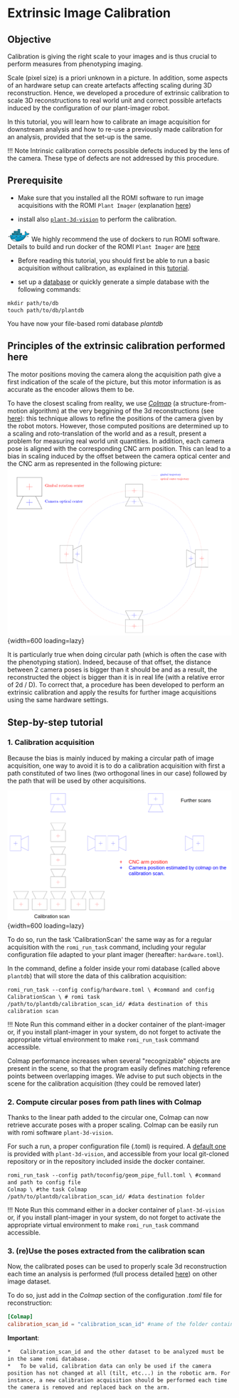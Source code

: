 Extrinsic Image Calibration
=================

## Objective
Calibration is giving the right scale to your images and is thus crucial to perform measures from phenotyping imaging.

Scale (pixel size) is a priori unknown in a picture. In addition, some aspects of an hardware setup can create artefacts affecting scaling during 3D reconstruction. Hence, we developed a procedure of extrinsic calibration to scale 3D reconstructions to real world unit and correct possible artefacts induced by the configuration of our plant-imager robot.

In this tutorial, you will learn how to calibrate an image acquisition for downstream analysis and how to re-use a previously made calibration for an analysis, provided that the set-up is the same.

!!! Note
    Intrinsic calibration corrects possible defects induced by the lens of the camera. These type of defects are not addressed by this procedure.

## Prerequisite
*   Make sure that you installed all the ROMI software to run image acquisitions with the ROMI `Plant Imager` (explanation [here](../install/plant_imager_setup.md))

* install also [`plant-3d-vision`](/docs/Scanner/modules/plant_3d_vision.md) to perform the calibration.
  
<img src="/assets/images/ext/docker_logo2.png" alt="docker_logo" width="50"> We highly recommend the use of dockers to run ROMI software. Details to build and run docker of the ROMI `Plant Imager` are [here](https://github.com/romi/plant-imager#docker)

*   Before reading this tutorial, you should first be able to run a basic acquisition without calibration, as explained in this [tutorial](../tutorials/hardware_scan.md).

*   set up a [database](../user_guide/data.md) or quickly generate a simple database with the following commands:

```shell
mkdir path/to/db
touch path/to/db/plantdb
```
You have now your file-based romi database *plantdb*
## Principles of the extrinsic calibration performed here
The motor positions moving the camera along the acquisition path give a first indication of the scale of the picture, but this motor information is as accurate as the encoder allows them to be.

To have the closest scaling from reality, we use *[Colmap](https://colmap.github.io/)* (a structure-from-motion algorithm) at the very beggining of the 3d reconstructions (see [here](/docs/Scanner/user_guide/pipelines.md)): this technique allows to refine the positions of the camera given by the robot motors.
However, those computed positions are determined up to a scaling and roto-translation of the world and as a result, present a problem for measuring real world unit quantities. In addition, each camera pose is aligned with the corresponding CNC arm position. This can lead to a bias in scaling induced by the offset between the camera optical center and the CNC arm as represented in the following picture:    
![Offset between camera and robotic arm](../../assets/images/calibration_camera_offset.png){width=600 loading=lazy} 

It is particularly true when doing circular path (which is often the case with the phenotyping station). 
Indeed, because of that offset, the distance between 2 camera poses is bigger than it should be and as a result, the reconstructed the object is bigger than it is in real life (with a relative error of 2d / D). 
To correct that, a procedure has been developed to perform an extrinsic calibration and apply the results for further image acquisitions using the same hardware settings.

## Step-by-step tutorial

### 1. Calibration acquisition
Because the bias is mainly induced by making a circular path of image acquisition, one way to avoid it is to do a calibration acquisition with first a path constituted of two lines (two orthogonal lines in our case) followed by the path that will be used by other acquisitions.  

![Calibration scan diagram](../../assets/images/calibration_scan_figure.png){width=600 loading=lazy}

To do so, run the task 'CalibrationScan' the same way as for a regular acquisition with the `romi_run_task` command, including your regular configuration file adapted to your plant imager (hereafter: `hardware.toml`).

In the command, define a folder inside your romi database (called above `plantdb`) that will store the data of this calibration acquisition:

```shell
romi_run_task --config config/hardware.toml \ #command and config
CalibrationScan \ # romi task
/path/to/plantdb/calibration_scan_id/ #data destination of this calibration scan 
```

!!! Note
    Run this command either in a docker container of the plant-imager or, if you install plant-imager in your system, do not forget to activate the appropriate virtual environment to make `romi_run_task` command accessible.


Colmap performance increases when several "recognizable" objects are present in the scene, so that the program easily defines matching reference points between overlapping images. We advise to put such objects in the scene for the calibration acquisition (they could be removed later)

### 2. Compute circular poses from path lines with Colmap

Thanks to the linear path added to the circular one, Colmap can now retrieve accurate poses with a proper scaling. Colmap can be easily run with romi software `plant-3d-vision`.

For such a run, a proper configuration file (.toml) is required. A [default one](https://github.com/romi/plant-3d-vision/tree/dev/config) is provided with `plant-3d-vision`, and accessible from your local git-cloned repository or in the repository included inside the docker container.


```shell
romi_run_task --config path/toconfig/geom_pipe_full.toml \ #command and path to config file
Colmap \ #the task Colmap
/path/to/plantdb/calibration_scan_id/ #data destination folder
```

!!! Note
    Run this command either in a docker container of `plant-3d-vision` or, if you install plant-imager in your system, do not forget to activate the appropriate virtual environment to make `romi_run_task` command accessible.


### 3. (re)Use the poses extracted from the calibration scan
Now, the calibrated poses can be used to properly scale 3d reconstruction each time an analysis is performed (full process detailed [here](reconstruct_scan.md)) on other image dataset.

To do so, just add in the *Colmap* section of the configuration *.toml* file for reconstruction:

```toml
[Colmap]
calibration_scan_id = "calibration_scan_id" #name of the folder containing calibration data
```

**Important**: 

    *   Calibration_scan_id and the other dataset to be analyzed must be in the same romi database.
    *   To be valid, calibration data can only be used if the camera position has not changed at all (tilt, etc...) in the robotic arm. For instance, a new calibration acquisition should be performed each time the camera is removed and replaced back on the arm.